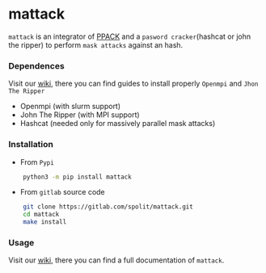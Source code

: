 # mattack
`mattack` is an integrator of [PPACK](https://gitlab.com/spolit/ppack) and a `pasword cracker`(hashcat or john the ripper) to perform `mask attacks` against an hash.

### Dependences
Visit our [wiki](https://gitlab.com/spolit/mattack/-/wikis/home), there you can find guides to install properly `Openmpi` and `Jhon The Ripper`

* Openmpi (with slurm support)
* John The Ripper (with MPI support)
* Hashcat (needed only for massively parallel mask attacks)


### Installation
* From `Pypi`
```bash
    python3 -m pip install mattack
```

* From `gitlab` source code
```bash
    git clone https://gitlab.com/spolit/mattack.git
    cd mattack
    make install
```

### Usage
Visit our [wiki](https://gitlab.com/spolit/mattack/-/wikis/home), there you can find a full documentation of `mattack`.  

